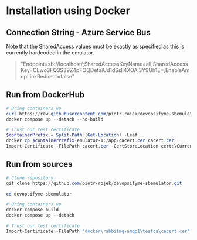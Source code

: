 # Installation using Docker

## Connection String - Azure Service Bus

Note that the SharedAccess values must be exactly as specified as this is currently hardcoded in the emulator.

> "Endpoint=sb://localhost/;SharedAccessKeyName=all;SharedAccessKey=CLwo3FQ3S39Z4pFOQDefaiUd1dSsli4XOAj3Y9Uh1E=;EnableAmqpLinkRedirect=false"

## Run from DockerHub

``` powershell
# Bring containers up
curl https://raw.githubusercontent.com/piotr-rojek/devopsifyme-sbemulator/main/docker-compose.yml?token=GHSAT0AAAAAAB46BQ33G7YMU6VVCKW55WXOY6ZRE2A --output docker-compose.yml
docker compose up --detach --no-build 

# Trust our test certificate
$containerPrefix = Split-Path (Get-Location) -Leaf
docker cp $containerPrefix-emulator-1:/app/cacert.cer cacert.cer
Import-Certificate -FilePath cacert.cer -CertStoreLocation cert:\CurrentUser\Root
```

## Run from sources

``` powershell
# Clone repository
git clone https://github.com/piotr-rojek/devopsifyme-sbemulator.git

cd devopsifyme-sbemulator

# Bring containers up
docker compose build
docker compose up --detach

# Trust our test certificate
Import-Certificate -FilePath "docker\rabbitmq-amqp1\testca\cacert.cer" -CertStoreLocation cert:\CurrentUser\Root
```

